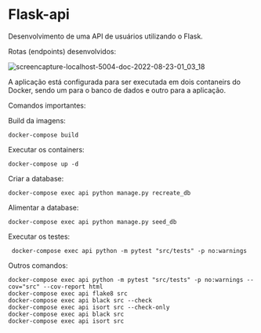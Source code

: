 # Flask-api

Desenvolvimento de uma API de usuários utilizando o Flask. 

Rotas (endpoints) desenvolvidos:

![screencapture-localhost-5004-doc-2022-08-23-01_03_18](https://user-images.githubusercontent.com/64854811/186067204-87fc0419-9575-48fe-a83c-2ed023baa105.png)

A aplicação está configurada para ser executada em dois contaneirs do Docker, sendo um para o banco de dados e outro para a aplicação.

Comandos importantes:

Build da imagens:

```docker-compose build```

Executar os containers:

```docker-compose up -d```

Criar a database:

```docker-compose exec api python manage.py recreate_db```

Alimentar a database:

```docker-compose exec api python manage.py seed_db```

Executar os testes:

``` docker-compose exec api python -m pytest "src/tests" -p no:warnings```

Outros comandos:
```
docker-compose exec api python -m pytest "src/tests" -p no:warnings --cov="src" --cov-report html
docker-compose exec api flake8 src
docker-compose exec api black src --check
docker-compose exec api isort src --check-only
docker-compose exec api black src
docker-compose exec api isort src
```


